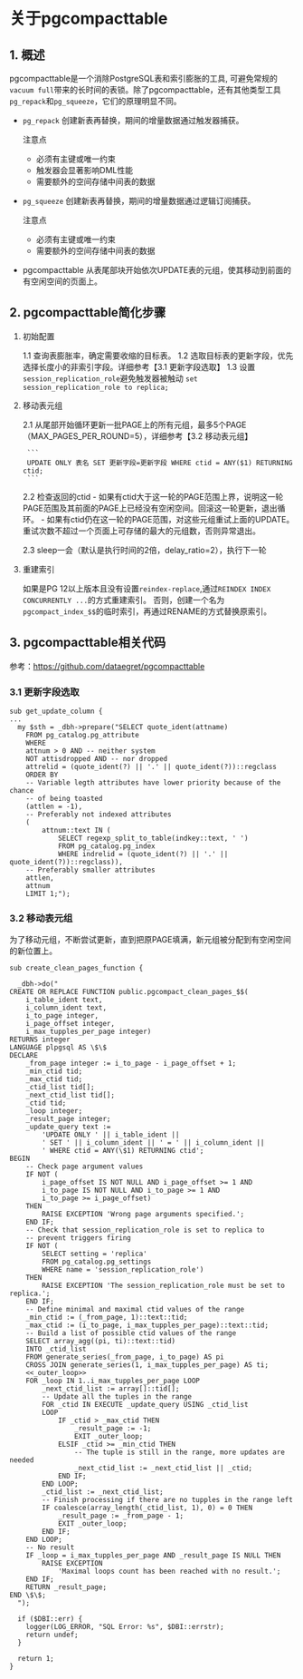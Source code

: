 # 关于pgcompacttable

## 1. 概述
pgcompacttable是一个消除PostgreSQL表和索引膨胀的工具, 可避免常规的`vacuum full`带来的长时间的表锁。除了pgcompacttable，还有其他类型工具`pg_repack`和`pg_squeeze`，它们的原理明显不同。

- `pg_repack`
    创建新表再替换，期间的增量数据通过触发器捕获。

    注意点
    - 必须有主键或唯一约束
    - 触发器会显著影响DML性能
    - 需要额外的空间存储中间表的数据


- `pg_squeeze`
创建新表再替换，期间的增量数据通过逻辑订阅捕获。

    注意点
    - 必须有主键或唯一约束
    - 需要额外的空间存储中间表的数据

- pgcompacttable
从表尾部块开始依次UPDATE表的元组，使其移动到前面的有空闲空间的页面上。


## 2. pgcompacttable简化步骤

1. 初始配置

    1.1 查询表膨胀率，确定需要收缩的目标表。
    1.2 选取目标表的更新字段，优先选择长度小的非索引字段。详细参考【3.1 更新字段选取】
    1.3 设置`session_replication_role`避免触发器被触动
        ```
        set session_replication_role to replica;
        ```
2. 移动表元组
 
    2.1 从尾部开始循环更新一批PAGE上的所有元组，最多5个PAGE（MAX_PAGES_PER_ROUND=5），详细参考【3.2 移动表元组】

        ```
        UPDATE ONLY 表名 SET 更新字段=更新字段 WHERE ctid = ANY($1) RETURNING ctid;
        ```

    2.2 检查返回的ctid
        - 如果有ctid大于这一轮的PAGE范围上界，说明这一轮PAGE范围及其前面的PAGE上已经没有空闲空间。回滚这一轮更新，退出循环。
        - 如果有ctid仍在这一轮的PAGE范围，对这些元组重试上面的UPDATE。重试次数不超过一个页面上可存储的最大的元组数，否则异常退出。

    2.3 sleep一会（默认是执行时间的2倍，delay_ratio=2），执行下一轮


3. 重建索引

    如果是PG 12以上版本且没有设置`reindex-replace`,通过`REINDEX INDEX CONCURRENTLY ...`的方式重建索引。
    否则，创建一个名为`pgcompact_index_$$`的临时索引，再通过RENAME的方式替换原索引。


## 3. pgcompacttable相关代码

参考：https://github.com/dataegret/pgcompacttable

### 3.1 更新字段选取
```
sub get_update_column {
...
  my $sth = _dbh->prepare("SELECT quote_ident(attname)
    FROM pg_catalog.pg_attribute
    WHERE
    attnum > 0 AND -- neither system
    NOT attisdropped AND -- nor dropped
    attrelid = (quote_ident(?) || '.' || quote_ident(?))::regclass
    ORDER BY
    -- Variable legth attributes have lower priority because of the chance
    -- of being toasted
    (attlen = -1),
    -- Preferably not indexed attributes
    (
        attnum::text IN (
            SELECT regexp_split_to_table(indkey::text, ' ')
            FROM pg_catalog.pg_index
            WHERE indrelid = (quote_ident(?) || '.' || quote_ident(?))::regclass)),
    -- Preferably smaller attributes
    attlen,
    attnum
    LIMIT 1;");
```

### 3.2 移动表元组

为了移动元组，不断尝试更新，直到把原PAGE填满，新元组被分配到有空闲空间的新位置上。

```
sub create_clean_pages_function {
  
  _dbh->do("
CREATE OR REPLACE FUNCTION public.pgcompact_clean_pages_$$(
    i_table_ident text,
    i_column_ident text,
    i_to_page integer,
    i_page_offset integer,
    i_max_tupples_per_page integer)
RETURNS integer
LANGUAGE plpgsql AS \$\$
DECLARE
    _from_page integer := i_to_page - i_page_offset + 1;
    _min_ctid tid;
    _max_ctid tid;
    _ctid_list tid[];
    _next_ctid_list tid[];
    _ctid tid;
    _loop integer;
    _result_page integer;
    _update_query text :=
        'UPDATE ONLY ' || i_table_ident ||
        ' SET ' || i_column_ident || ' = ' || i_column_ident ||
        ' WHERE ctid = ANY(\$1) RETURNING ctid';
BEGIN
    -- Check page argument values
    IF NOT (
        i_page_offset IS NOT NULL AND i_page_offset >= 1 AND
        i_to_page IS NOT NULL AND i_to_page >= 1 AND
        i_to_page >= i_page_offset)
    THEN
        RAISE EXCEPTION 'Wrong page arguments specified.';
    END IF;
    -- Check that session_replication_role is set to replica to
    -- prevent triggers firing
    IF NOT (
        SELECT setting = 'replica'
        FROM pg_catalog.pg_settings
        WHERE name = 'session_replication_role')
    THEN
        RAISE EXCEPTION 'The session_replication_role must be set to replica.';
    END IF;
    -- Define minimal and maximal ctid values of the range
    _min_ctid := (_from_page, 1)::text::tid;
    _max_ctid := (i_to_page, i_max_tupples_per_page)::text::tid;
    -- Build a list of possible ctid values of the range
    SELECT array_agg((pi, ti)::text::tid)
    INTO _ctid_list
    FROM generate_series(_from_page, i_to_page) AS pi
    CROSS JOIN generate_series(1, i_max_tupples_per_page) AS ti;
    <<_outer_loop>>
    FOR _loop IN 1..i_max_tupples_per_page LOOP
        _next_ctid_list := array[]::tid[];
        -- Update all the tuples in the range
        FOR _ctid IN EXECUTE _update_query USING _ctid_list
        LOOP
            IF _ctid > _max_ctid THEN
                _result_page := -1;
                EXIT _outer_loop;
            ELSIF _ctid >= _min_ctid THEN
                -- The tuple is still in the range, more updates are needed
                _next_ctid_list := _next_ctid_list || _ctid;
            END IF;
        END LOOP;
        _ctid_list := _next_ctid_list;
        -- Finish processing if there are no tupples in the range left
        IF coalesce(array_length(_ctid_list, 1), 0) = 0 THEN
            _result_page := _from_page - 1;
            EXIT _outer_loop;
        END IF;
    END LOOP;
    -- No result
    IF _loop = i_max_tupples_per_page AND _result_page IS NULL THEN
        RAISE EXCEPTION
            'Maximal loops count has been reached with no result.';
    END IF;
    RETURN _result_page;
END \$\$;
  ");

  if ($DBI::err) {
    logger(LOG_ERROR, "SQL Error: %s", $DBI::errstr);
    return undef;
  }

  return 1;
}
```
